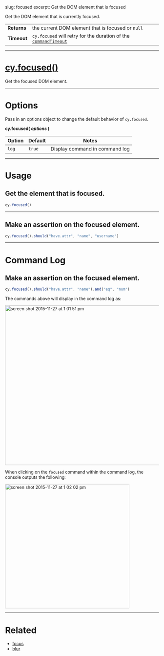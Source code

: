 slug: focused
excerpt: Get the DOM element that is focused

Get the DOM element that is currently focused.

| | |
|--- | --- |
| **Returns** | the current DOM element that is focused or `null` |
| **Timeout** | `cy.focused` will retry for the duration of the [`commandTimeout`](https://on.cypress.io/guides/configuration#section-global-options) |

***

# [cy.focused()](#section-usage)

Get the focused DOM element.

***

# Options

Pass in an options object to change the default behavior of `cy.focused`.

**cy.focused( *options* )**

Option | Default | Notes
--- | --- | ---
`log` | `true` | Display command in command log

***

# Usage

## Get the element that is focused.

```javascript
cy.focused()
```

***

## Make an assertion on the focused element.

```javascript
cy.focused().should("have.attr", "name", "username")
```

***

# Command Log

## Make an assertion on the focused element.


```javascript
cy.focused().should("have.attr", "name").and("eq", "num")
```

The commands above will display in the command log as:

<img width="523" alt="screen shot 2015-11-27 at 1 01 51 pm" src="https://cloud.githubusercontent.com/assets/1271364/11446780/f71fb350-9509-11e5-963a-a6940fbc63b6.png">

When clicking on the `focused` command within the command log, the console outputs the following:

<img width="407" alt="screen shot 2015-11-27 at 1 02 02 pm" src="https://cloud.githubusercontent.com/assets/1271364/11446771/d104a6d0-9509-11e5-9464-2e397cb1eb24.png">

***

# Related

- [focus](https://on.cypress.io/api/focus)
- [blur](https://on.cypress.io/api/blur)